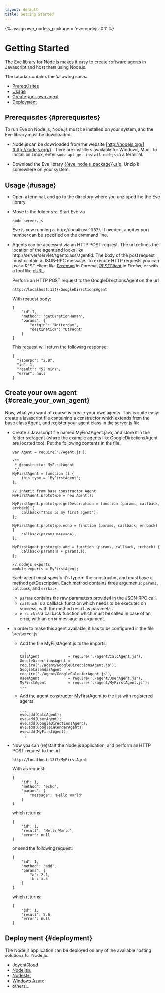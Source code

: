 ```yaml
---
layout: default
title: Getting Started
---
```


{% assign eve_nodejs_package = 'eve-nodejs-0.1' %}


# Getting Started

The Eve library for Node.js makes it easy to create software agents in
Javascript and host them using Node.js.

The tutorial contains the following steps:

- [Prerequisites](#prerequisites)
- [Usage](#usage)
- [Create your own agent](#create_your_own_agent)
- [Deployment](#deployment)


## Prerequisites {#prerequisites}

To run Eve on Node.js, Node.js must be installed on your system,
and the Eve library must be downloaded.

- Node.js can be downloaded from the website
  [http://nodejs.org/](http://nodejs.org/).
  There are installers available for Windows, Mac. To install on Linux,
  enter `sudo apt-get install nodejs` in a terminal.

- Download the Eve library [{{eve_nodejs_package}}.zip]({{eve_nodejs_package}}.zip).
  Unzip it somewhere on your system.


## Usage {#usage}

- Open a terminal, and go to the directory where you unzipped the the Eve library.

- Move to the folder `src`. Start Eve via

      node server.js

  Eve is now running at http://localhost:1337/. If needed, another port number
  can be specified on the command line.

- Agents can be accessed via an HTTP POST request. The url defines
  the location of the agent and looks like
  http://server/servlet/agentclass/agentid.
  The body of the post request must contain a JSON-RPC message.
  To execute HTTP requests you can use a REST client like
  [Postman](https://chrome.google.com/webstore/detail/fdmmgilgnpjigdojojpjoooidkmcomcm) in Chrome,
  [RESTClient](https://addons.mozilla.org/en-US/firefox/addon/restclient/?src=search) in Firefox,
  or with a tool like [cURL](http://curl.haxx.se/).

  Perform an HTTP POST request to the GoogleDirectionsAgent on the url

      http://localhost:1337/GoogleDirectionsAgent

  With request body:

      {
          "id":1,
          "method": "getDurationHuman",
          "params": {
              "origin": "Rotterdam",
              "destination": "Utrecht"
          }
      }

  This request will return the following response:

      {
        "jsonrpc": "2.0",
        "id": 1,
        "result": "52 mins",
        "error": null
      }


## Create your own agent {#create_your_own_agent}

Now, what you want of course is create your own agents.
This is quite easy: create a javascript file containing a constructor which
extends from the base class Agent,
and register your agent class in the server.js file.

- Create a Javascript file named MyFirstAgent.java, and store it in
  the folder src/agent (where the example agents like GoogleDirectionsAgent are
  located too). Put the following contents in the file:

      var Agent = require('./Agent.js');

      /**
       * @constructor MyFirstAgent
       */
      MyFirstAgent = function () {
          this.type = 'MyFirstAgent';
      };

      // inherit from base constructor Agent
      MyFirstAgent.prototype = new Agent();

      MyFirstAgent.prototype.getDescription = function (params, callback, errback) {
          callback("This is my first agent");
      };

      MyFirstAgent.prototype.echo = function (params, callback, errback) {
          callback(params.message);
      };

      MyFirstAgent.prototype.add = function (params, callback, errback) {
          callback(params.a + params.b);
      };

      // nodejs exports
      module.exports = MyFirstAgent;

  Each agent must specify it's type in the constructor, and must have a
  method getDescription.
  Each method contains three arguments: `params`, `callback`, and `errback`.
  - `params` contains the raw parameters provided in the JSON-RPC call.
  - `callback` is a callback function which needs to be executed on success,
    with the method result as parameter.
  - `errback` is a callback function which must be called in case of an error,
    with an error message as argument.

- In order to make this agent available, it has to be configured in the
  file src/server.js.

  - Add the file MyFirstAgent.js to the imports:

        ...
        CalcAgent             = require('./agent/CalcAgent.js'),
        GoogleDirectionsAgent = require('./agent/GoogleDirectionsAgent.js'),
        GoogleCalendarAgent   = require('./agent/GoogleCalendarAgent.js'),
        UserAgent             = require('./agent/UserAgent.js'),
        MyFirstAgent          = require('./agent/MyFirstAgent.js');
        ...

  - Add the agent constructor MyFirstAgent to the list with registered agents:

        ...
        eve.add(CalcAgent);
        eve.add(UserAgent);
        eve.add(GoogleDirectionsAgent);
        eve.add(GoogleCalendarAgent);
        eve.add(MyFirstAgent);
        ...

- Now you can (re)start the Node.js application,
  and perform an HTTP POST request to the url

      http://localhost:1337/MyFirstAgent

  With as request:

      {
          "id": 1,
          "method": "echo",
          "params": {
              "message": "Hello World"
          }
      }

  which returns:

      {
          "id": 1,
          "result": "Hello World",
          "error": null
      }

  or send the following request:

      {
          "id": 1,
          "method": "add",
          "params": {
              "a": 2.1,
              "b": 3.5
          }
      }

  which returns:

      {
          "id": 1,
          "result": 5.6,
          "error": null
      }


## Deployment {#deployment}

The Node.js application can be deployed on any of the available hosting
solutions for Node.js:

- [JoyentCloud](https://no.de/)
- [Nodejitsu](http://nodejitsu.com/)
- [Nodester](http://nodester.com/)
- [Windows Azure](http://www.windowsazure.com/en-us/develop/nodejs/)
- others...
